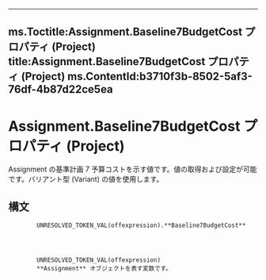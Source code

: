 

---
ms.Toctitle:Assignment.Baseline7BudgetCost プロパティ (Project)
title:Assignment.Baseline7BudgetCost プロパティ (Project)
ms.ContentId:b3710f3b-8502-5af3-76df-4b87d22ce5ea
---
# Assignment.Baseline7BudgetCost プロパティ (Project)




Assignment の基準計画 7 予算コストを示す値です。値の取得および設定が可能です。バリアント型 (Variant) の値を使用します。

## 構文

            UNRESOLVED_TOKEN_VAL(offexpression).**Baseline7BudgetCost**




            UNRESOLVED_TOKEN_VAL(offexpression)
            **Assignment** オブジェクトを表す変数です。




